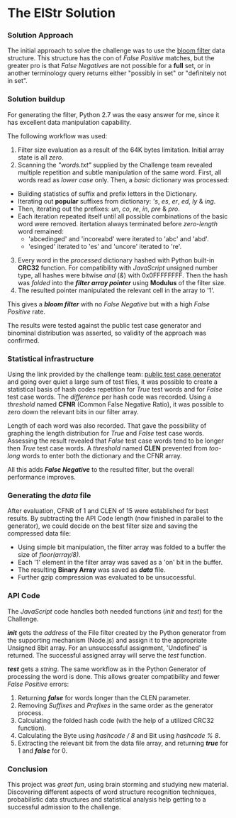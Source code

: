 # The ElStr Solution### Solution ApproachThe initial approach to solve the challenge was to use the [bloom filter](https://en.wikipedia.org/wiki/Bloom_filter) data structure. This structure has the con of *False Positive* matches, but the greater pro is that *False Negatives* are not possible for a **full** set, or in another terminology query returns either "possibly in set" or "definitely not in set".### Solution buildupFor generating the filter, Python 2.7 was the easy answer for me, since it has excellent data manipulation capability.The following workflow was used:1. Filter size evaluation as a result of the 64K bytes limitation. Initial array state is all *zero*.2. Scanning the *"words.txt"* supplied by the Challenge team revealed multiple repetition and subtle manipulation of the same word. First, all words read as *lower case* only. Then, a *basic* dictionary was processed:  * Building statistics of suffix and prefix letters in the Dictionary.  * Iterating out **popular** suffixes from dictionary: *'s*, *es*, *er*, *ed*, *ly* & *ing*.  * Then, iterating out the prefixes: *un*, *co*, *re*, *in*, *pre* & *pro*.  * Each iteration repeated itself until all possible combinations of the basic word were removed. itertation always terminated before *zero-length* word remained:     - 'abcedinged' and 'incoreabd' were iterated to 'abc' and 'abd'.     - 'esinged' iterated to 'es' and 'uncore' iterated to 're'.3. Every word in the *processed* dictionary hashed with Python built-in **CRC32** function. For compatibility with *JavaScript* unsigned number type, all hashes were bitwise *and* (*&*) with 0x0FFFFFFFF. Then the hash was *folded* into the ***filter array pointer*** using **Modulus** of the filter size.4. The resulted pointer manipulated the relevant cell in the array to '1'.This gives a ***bloom filter*** with no *False Negative* but with a high *False Positive* rate.The results were tested against the public test case generator and binominal distribution was asserted, so validity of the approach was confirmed.### Statistical infrastructureUsing the link provided by the challenge team: [public test case generator](https://hola.org/challenges/word_classifier/testcase) and going over quiet a large sum of test files, it was possible to create a statistical basis of hash codes repetition for *True* test words and for *False* test case words. The *difference* per hash code was recorded. Using a *threshold* named **CFNR** (Common False Negative Ratio), it was possible to zero down the relevant bits in our filter array.Length of each word was also recorded. That gave the possibility of graphing the length distribution for *True* and *False* test case words. Assessing the result revealed that *False* test case words tend to be longer then *True* test case words. A *threshold* named **CLEN** prevented from *too-long* words to enter both the dictionary and the CFNR array.All this adds ***False Negative*** to the resulted filter, but the overall performance improves.### Generating the *data* fileAfter evaluation, CFNR of 1 and CLEN of 15 were established for best results. By subtracting the API Code length (now finished in parallel to the generator), we could decide on the best filter size and saving the compressed data file:  * Using simple bit manipulation, the filter array was folded to a buffer the size of *floor(array/8)*.  * Each '1' element in the filter array was saved as a 'on' bit in the buffer.  * The resulting **Binary Array** was saved as ***data*** file.  * Further gzip compression was evaluated to be unsuccessful.### API CodeThe *JavaScript* code handles both needed functions (*init* and *test*) for the Challenge.***init***  gets the *address* of the File filter created by the Python generator from the supporting mechanism (Node.js) and assign it to the appropriate Unsigned 8bit array. For an unsuccessful assignment, 'Undefined' is returned. The successful assigned array will serve the *test* function.***test*** gets a *string*. The same workflow as in the Python Generator of processing the word is done. This allows greater compatibility and fewer *False Positive* errors:1. Returning ***false*** for words longer than the CLEN parameter.1. Removing *Suffixes* and *Prefixes* in the same order as the generator process.1. Calculating the folded hash code (with the help of a utilized CRC32 function).1. Calculating the Byte using *hashcode / 8* and Bit using *hashcode % 8*.1. Extracting the relevant bit from the data file array, and returning ***true*** for 1 and ***false*** for 0.### ConclusionThis project was *great fun*, using brain storming and studying new material. Discovering different aspects of word structure recognition techniques, probabilistic data structures and statistical analysis help getting to a successful admission to the challenge.